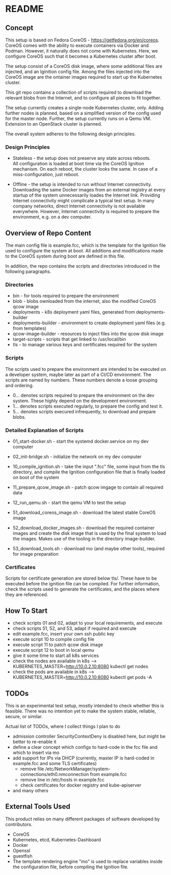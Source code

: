 # README
## Concept

This setup is based on Fedora CoreOS - https://getfedora.org/en/coreos. CoreOS 
comes with the ability to execute containers via Docker and Podman. However, it
naturally does not come with Kubernetes. Here, we configure CoreOS such that it 
becomes a Kubernetes cluster after boot.

The setup consist of a CoreOS disk image, where some additional files are 
injected, and an Iginition config file. Among the files injected into the CoreOS
image are the ontainer images required to start up the Kubernetes cluster. 

This git repo contains a collection of scripts required to download the 
relevant blobs from the Internet, and to configure all pieces to fit together.

The setup currently creates a single-node Kubernetes cluster, only. Adding 
further nodes is planned, based on a simplified version of the config used for
the master node. Further, the setup currently runs on a Qemu VM. Extension to
an OpenStack cluster is planned.

The overall system adheres to the following design principles.


### Design Principles
* Stateless - the setup does not preserve any state across reboots.  
  All configuration is loaded at boot time via the CoreOS Ignition mechanism.
  On each reboot, the cluster looks the same. In case of a miss-configuration,
  just reboot.

* Offline - the setup is intended to run without Internet connectivity.  
  Downloading the same Docker images from an external registry at every startup
  of the system unnecessarily loades the Internet link. Providing Internet 
  connectivity might complicate a typical test setup. In many company networks, 
  direct Internet connectivity is not available everywhere. However, Internet
  connectivity is required to prepare the environment, e.g. on a dev computer.
 
## Overview of Repo Content

The main config file is example.fcc, which is the template for the Ignition 
file used to configure the system at boot. All additions and modifications made
to the CoreOS system during boot are defined in this file.

In addition, the repo contains the scripts and directories introduced in the 
following paragraphs.

### Directories
* bin - for tools required to prepare the environment
* blob - blobs ownloaded from the internet, also the modified CoreOS qcow image
* deployments - k8s deployment yaml files, generated from deployments-builder
* deployments-builder - environment to create deployment yaml files (e.g. from
  templates)
* qcow-image-builder - resources to inject files into the qcow disk image 
* target-scripts - scripts that get linked to /usr/local/bin
* tls - to manage various keys and certificates required for the system

### Scripts
The scripts used to prepare the environment are intended to be executed on a 
developer system, maybe later as part of a CI/CD environment. The scripts are
named by numbers. These numbers denote a loose grouping and ordering.
* 0... denotes scripts required to prepare the environment on the dev system.
  These highly depend on the development environment.
* 1... denotes scripts executed regularly, to prepare the config and test it.
* 5... denotes scripts execured infrequently, to download and prepare blobs.

### Detailed Explanation of Scripts
* 01_start-docker.sh - start the systemd docker.service on my dev computer
* 02_init-bridge.sh - initialize the network on my dev computer

* 10_compile_ignition.sh - take the input ".fcc" file, some input from the tls
  directory, and compile the Ignition configuration file that is finally loaded
  on boot of the system
* 11_prepare_qcow_image.sh - patch qcow imgage to contain all required data
* 12_run_qemu.sh - start the qemu VM to test the setup

* 51_download_coreos_image.sh - download the latest stable CoreOS image
* 52_download_docker_images.sh - download the required container images and 
  create the disk image that is used by the final system to load the images. 
  Makes use of the tooling in the directory image-builder.
* 53_download_tools.sh - download mo (and maybe other tools), required for 
  image preparation

### Certificates

Scripts for certificate generation are stored below tls/. These have to be
executed before the ignition file can be compiled. For further information,
check the scripts used to generate the certificates, and the places where
they are referenced.

## How To Start

* check scripts 01 and 02, adapt to your local requirements, and execute
* check scripts 51, 52, and 53, adapt if required and execute
* edit example.fcc, insert your own ssh public key
* execute script 10 to compile config file
* execute script 11 to patch qcow disk image
* execute script 12 to boot in local qemu
* give it some time to start all k8s services
* check the nodes are available in k8s --> KUBERNETES_MASTER=http://10.0.2.10:8080 kubectl get nodes
* check the pods are available in k8s --> KUBERNETES_MASTER=http://10.0.2.10:8080 kubectl get pods -A

## TODOs
This is an experimental test setup, mostly intended to check whether this is 
feasible. There was no intention yet to make the system stable, reliable, 
secure, or similar.

Actual list of TODOs, where I collect things I plan to do
* admission controller SecurityContextDeny is disabled here, but might be 
  better to re-enable it
* define a clear concept which configs to hard-code in the fcc file and which 
  to insert via mo
* add support for IPs via DHCP (currently, master IP is hard-coded in example.fcc and some TLS certificates)
  * remove file /etc/NetworkManager/system-connections/eth0.nmconnection from example.fcc
  * remove line in /etc/hosts in example.fcc
  * check certificates for docker registry and kube-apiserver
* and many others

## External Tools Used

This product relies on many different packages of software developed by 
contributors. 

* CoreOS
* Kubernetes, etcd, Kubernetes-Dashboard
* Docker
* Openssl
* guestfish
* The template rendering engine "mo" is used to replace variables inside the 
  configuration file, before compiling the Ignition file.
